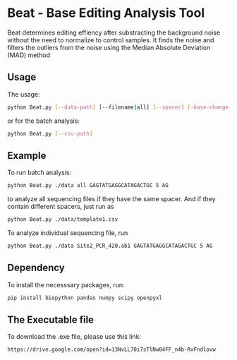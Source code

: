 # Beat - Base Editing Analysis Tool
Beat determines editing effiency after substracting
the background noise without the need to normalize to control samples. 
It finds the noise and filters the outliers from the noise
using the Median Absolute Deviation (MAD) method

## Usage
The usage:
```bash
python Beat.py [--data-path] [--filename|all] [--spacer] [-base-change-position] [--change-pattern] 
```
or for the batch analysis:
```bash
python Beat.py [--csv-path]
```
## Example
To run batch analysis:
```bash
python Beat.py ./data all GAGTATGAGGCATAGACTGC 5 AG
```
to analyze all sequencing files if they have the same spacer.
And if they contain different spacers, just run as
```bash
python Beat.py ./data/template1.csv 
```

To analyze individual sequencing file, run
```bash
python Beat.py ./data Site2_PCR_420.ab1 GAGTATGAGGCATAGACTGC 5 AG
```
## Dependency
To install the necesssary packages, run:
```bash
pip install biopython pandas numpy scipy openpyxl
```
## The Executable file
To download the .exe file, please use this link:
```bash
https://drive.google.com/open?id=13NvLL70i7sTlNw04FF_n4b-RxFndlovw
```
